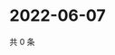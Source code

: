 # 2022-06-07

共 0 条

<!-- BEGIN WEIBO -->
<!-- 最后更新时间 Tue Jun 07 2022 14:19:40 GMT+0800 (China Standard Time) -->

<!-- END WEIBO -->
